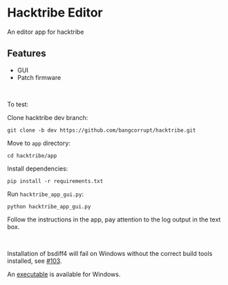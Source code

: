 # Hacktribe Editor

An editor app for hacktribe

## Features
 - GUI
 - Patch firmware

<br/>

To test:

Clone hacktribe dev branch:

    git clone -b dev https://github.com/bangcorrupt/hacktribe.git

Move to `app` directory:

    cd hacktribe/app

Install dependencies:

    pip install -r requirements.txt

Run `hacktribe_app_gui.py`:

    python hacktribe_app_gui.py

Follow the instructions in the app, pay attention to the log output in the text box.

<br/>

Installation of bsdiff4 will fail on Windows without the correct build tools installed, see [#103](https://github.com/bangcorrupt/hacktribe/issues/103).

An [executable](https://github.com/bangcorrupt/hacktribe/tree/dev/app/hacktribe-gui.exe)  is available for Windows.



